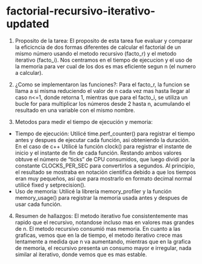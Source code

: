 # factorial-recursivo-iterativo-updated
1. Proposito de la tarea: El proposito de esta tarea fue evaluar y comparar la eficicncia de dos formas diferentes de calcular el factorial de un mismo número usando el metodo recursivo (facto_r) y el metodo iterativo (facto_i). Nos centramos en el tiempo de ejecucion y el uso de la memoria para ver cual de los dos es mas eficiente segun n (el numero a calcular).

2. ¿Como se implementaron las funciones?: Para el facto_r, la funcion se llama a si misma reduciendo el valor de n cada vez mas hasta llegar al caso n<=1, donde retorna 1, mientras que para el facto_i, se utiliza un bucle for para multiplicar los números desde 2 hasta n, acumulando el resultado en una variable con el mismo nombre.

3. Metodos para medir el tiempo de ejecución y memoria:
- Tiempo de ejecución: Utilicé time.perf_counter() para registrar el tiempo antes y despues de ejecutar cada función, asi obteniendo la duración. En el caso de c++ Utilicé la función clock() para registrar el instante de inicio y el instante de fin de cada función. Restando ambos valores obtuve el número de “ticks” de CPU consumidos, que luego dividí por la constante CLOCKS_PER_SEC para convertirlos a segundos. Al principio, el resultado se mostraba en notación cientifica debido a que los tiempos eran muy pequeños, así que para mostrarlo en formato decimal normal utilicé fixed y setprecision().
- Uso de memoria: Utilicé la librería memory_profiler y la función memory_usage() para registrar la memoria usada antes y despues de usar cada función.
  
4. Resumen de hallazgos: El metodo iterativo fue consistentemente mas rapido que el recursivo, notandose incluso mas en valores mas grandes de n. El metodo recursivo consumió mas memoria. En cuanto a las graficas, vemos que en la de tiempo, el metodo iterativo crece mas lentamente a medida que n va aumentando, mientras que en la grafica de memoria, el recursivo presenta un consumo mayor e irregular, nada similar al iterativo, donde vemos que es mas estable.
